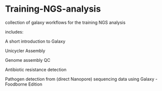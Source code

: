 # Training-NGS-analysis
collection of galaxy workflows  for the training NGS analysis

includes:

A short introduction to Galaxy

Unicycler Assembly

Genome assembly QC 

Antibiotic resistance detection  

Pathogen detection from (direct Nanopore) sequencing data using Galaxy - Foodborne Edition
